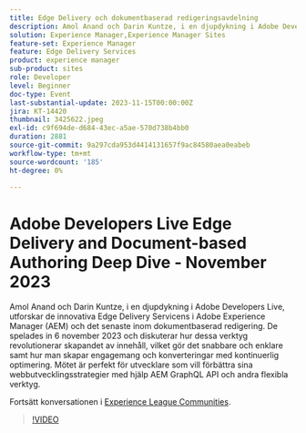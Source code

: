 ```yaml
---
title: Edge Delivery och dokumentbaserad redigeringsavdelning
description: Amol Anand och Darin Kuntze, i en djupdykning i Adobe Developers Live, utforskar de innovativa Edge Delivery Servicens i Adobe Experience Manager (AEM) och det senaste inom dokumentbaserad redigering. De spelades in 6 november 2023 och diskuterar hur dessa verktyg revolutionerar skapandet av innehåll, vilket gör det snabbare och enklare samt hur man skapar engagemang och konverteringar med kontinuerlig optimering. Mötet är perfekt för utvecklare som vill förbättra sina webbutvecklingsstrategier med hjälp AEM GraphQL API och andra flexibla verktyg.
solution: Experience Manager,Experience Manager Sites
feature-set: Experience Manager
feature: Edge Delivery Services
product: experience manager
sub-product: sites
role: Developer
level: Beginner
doc-type: Event
last-substantial-update: 2023-11-15T00:00:00Z
jira: KT-14420
thumbnail: 3425622.jpeg
exl-id: c9f694de-d684-43ec-a5ae-570d738b4bb0
duration: 2881
source-git-commit: 9a297cda953d4414131657f9ac84580aea0eabeb
workflow-type: tm+mt
source-wordcount: '185'
ht-degree: 0%

---
```


# Adobe Developers Live Edge Delivery and Document-based Authoring Deep Dive - November 2023

Amol Anand och Darin Kuntze, i en djupdykning i Adobe Developers Live, utforskar de innovativa Edge Delivery Servicens i Adobe Experience Manager (AEM) och det senaste inom dokumentbaserad redigering. De spelades in 6 november 2023 och diskuterar hur dessa verktyg revolutionerar skapandet av innehåll, vilket gör det snabbare och enklare samt hur man skapar engagemang och konverteringar med kontinuerlig optimering. Mötet är perfekt för utvecklare som vill förbättra sina webbutvecklingsstrategier med hjälp AEM GraphQL API och andra flexibla verktyg.

Fortsätt konversationen i [Experience League Communities](https://adobe.ly/46KMTsh).

>[!VIDEO](https://video.tv.adobe.com/v/3425622/?learn=on)
